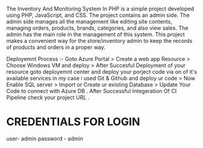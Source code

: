 The Inventory And Monitoring System In PHP is a simple project developed using PHP, JavaScript, and CSS. The project contains an admin side. The admin side manages all the management like editing site contents, managing orders, products, brands, categories, and also view sales. The admin has the main role in the management of this system. This project makes a convenient way for the store/inventory admin to keep the records of products and orders in a proper way.

Deployemnt Process :- Goto Azure Portal > Create a web app Resource > Choose Windows VM and deploy  > After Succesful Deployment of your resource goto deployemnt center and deploy your porject code via on of it's available services in my case i used Git & Github and deploy ur code  > Now Enable SQL server > Import or Create ur existing Database > Update Your Code to connect with Azure DB . After Successful Integeration Of CI Pipeline check your project URL . 

# CREDENTIALS FOR LOGIN

user- admin
password - admin
